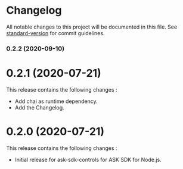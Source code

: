 # Changelog

All notable changes to this project will be documented in this file. See [standard-version](https://github.com/conventional-changelog/standard-version) for commit guidelines.

### 0.2.2 (2020-09-10)

# 0.2.1 (2020-07-21)

This release contains the following changes : 

- Add chai as runtime dependency.
- Add the Changelog.

# 0.2.0 (2020-07-21)

This release contains the following changes : 

- Initial release for ask-sdk-controls for ASK SDK for Node.js.
